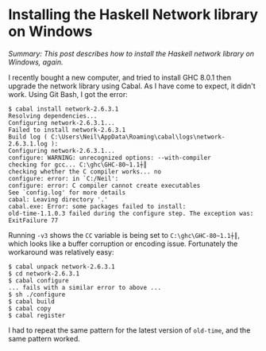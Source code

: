 # Installing the Haskell Network library on Windows

_Summary: This post describes how to install the Haskell network library on Windows, again._

I recently bought a new computer, and tried to install GHC 8.0.1 then upgrade the network library using Cabal. As I have come to expect, it didn't work. Using Git Bash, I got the error:

	$ cabal install network-2.6.3.1
	Resolving dependencies...
	Configuring network-2.6.3.1...
	Failed to install network-2.6.3.1
	Build log ( C:\Users\Neil\AppData\Roaming\cabal\logs\network-2.6.3.1.log ):
	Configuring network-2.6.3.1...
	configure: WARNING: unrecognized options: --with-compiler
	checking for gcc... C:\ghc\GHC-80~1.1┼║
	checking whether the C compiler works... no
	configure: error: in `C:/Neil':
	configure: error: C compiler cannot create executables
	See `config.log' for more details
	cabal: Leaving directory '.'
	cabal.exe: Error: some packages failed to install:
	old-time-1.1.0.3 failed during the configure step. The exception was:
	ExitFailure 77

Running `-v3` shows the `CC` variable is being set to `C:\ghc\GHC-80~1.1┼║`, which looks like a buffer corruption or encoding issue. Fortunately the workaround was relatively easy:

    $ cabal unpack network-2.6.3.1
    $ cd network-2.6.3.1
	$ cabal configure
    ... fails with a similar error to above ...
    $ sh ./configure
    $ cabal build
    $ cabal copy
    $ cabal register

I had to repeat the same pattern for the latest version of `old-time`, and the same pattern worked.
